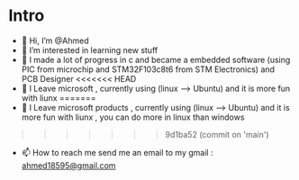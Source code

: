 # Intro

- 👋 Hi, I’m @Ahmed
- 👀 I’m interested in learning new stuff
- 🌱 I made a lot of progress in c and became a embedded software (using PIC from microchip and STM32F103c8t6 from STM Electronics) and PCB Designer
<<<<<<< HEAD
- 💞️ I Leave microsoft , currently using (linux --> Ubuntu) and it is more fun with liunx
=======
- 💞️ I Leave microsoft products , currently using (linux --> Ubuntu) and it is more fun with liunx , you can do more in linux than windows
>>>>>>> 9d1ba52 (commit on 'main')
- 📫 How to reach me send me an email to my gmail : <ahmed18595@gmail.com>
